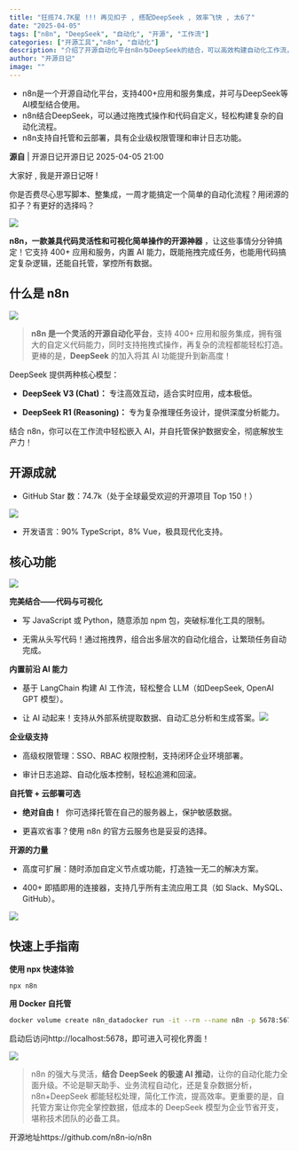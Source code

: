 ```yaml
---
title: "狂揽74.7K星 !!! 再见扣子 , 搭配DeepSeek , 效率飞快 , 太6了"
date: "2025-04-05"
tags: ["n8n", "DeepSeek", "自动化", "开源", "工作流"]
categories: ["开源工具","n8n", "自动化"]
description: "介绍了开源自动化平台n8n与DeepSeek的结合，可以高效构建自动化工作流，提高生产力。"
author: "开源日记"
image: ""
---
```


- n8n是一个开源自动化平台，支持400+应用和服务集成，并可与DeepSeek等AI模型结合使用。
- n8n结合DeepSeek，可以通过拖拽式操作和代码自定义，轻松构建复杂的自动化流程。
- n8n支持自托管和云部署，具有企业级权限管理和审计日志功能。

**源自** |  开源日记开源日记 2025-04-05 21:00

大家好 , 我是开源日记呀 !

你是否费尽心思写脚本、整集成，一周才能搞定一个简单的自动化流程？用闭源的扣子？有更好的选择吗？

![](https://ai.programnotes.cn/img/ai/4f7f5cf021fdb8137dc3a4b752e37519.png)

**n8n，一款兼具代码灵活性和可视化简单操作的开源神器**
，让这些事情分分钟搞定！它支持 400+ 应用和服务，内置 AI 能力，既能拖拽完成任务，也能用代码搞定复杂逻辑，还能自托管，掌控所有数据。

## 什么是 n8n

![](https://ai.programnotes.cn/img/ai/bb213e9eb7a6b2a12f304cdfb8c64310.png)
> **n8n 是一个灵活的开源自动化平台**，支持 400+ 应用和服务集成，拥有强大的自定义代码能力，同时支持拖拽式操作，再复杂的流程都能轻松打造。更棒的是，**DeepSeek** 的加入将其 AI 功能提升到新高度！


DeepSeek 提供两种核心模型：
- **DeepSeek V3 (Chat)：** 专注高效互动，适合实时应用，成本极低。

- **DeepSeek R1 (Reasoning)：** 专为复杂推理任务设计，提供深度分析能力。

结合 n8n，你可以在工作流中轻松嵌入 AI，并自托管保护数据安全，彻底解放生产力！
## 开源成就
- GitHub Star 数：74.7k（处于全球最受欢迎的开源项目 Top 150！）

![](https://ai.programnotes.cn/img/ai/7df60b35f8d487e34026de4fd797cc56.png)


- 开发语言：90% TypeScript，8% Vue，极具现代化支持。

## 核心功能

![](https://ai.programnotes.cn/img/ai/9457e39be6e48c27a00641a368b1deee.png)

**完美结合——代码与可视化**
- 写 JavaScript 或 Python，随意添加 npm 包，突破标准化工具的限制。

- 无需从头写代码！通过拖拽界，组合出多层次的自动化组合，让繁琐任务自动完成。

**内置前沿 AI 能力**
- 基于 LangChain 构建 AI 工作流，轻松整合 LLM（如DeepSeek, OpenAI GPT 模型）。

- 让 AI 动起来！支持从外部系统提取数据、自动汇总分析和生成答案。![](https://ai.programnotes.cn/img/ai/09bf3fc460d48d42fcb269aa0b19e709.png)


**企业级支持**
- 高级权限管理：SSO、RBAC 权限控制，支持闭环企业环境部署。

- 审计日志追踪、自动化版本控制，轻松追溯和回滚。

**自托管 + 云部署可选**
- **绝对自由！**
 你可选择托管在自己的服务器上，保护敏感数据。

- 更喜欢省事？使用 n8n 的官方云服务也是妥妥的选择。

**开源的力量**
- 高度可扩展：随时添加自定义节点或功能，打造独一无二的解决方案。

- 400+ 即插即用的连接器，支持几乎所有主流应用工具（如 Slack、MySQL、GitHub）。

![](https://ai.programnotes.cn/img/ai/4c173acd948fef47f055a0add89424f2.png)


## 快速上手指南

**使用 npx 快速体验**
```
npx n8n
```

**用 Docker 自托管**
```bash
docker volume create n8n_datadocker run -it --rm --name n8n -p 5678:5678 -v n8n_data:/home/node/.n8n docker.n8n.io/n8nio/n8n
```

启动后访问http://localhost:5678，即可进入可视化界面！

![](https://ai.programnotes.cn/img/ai/bb6589a3b7f56983245755daf7ae7ffb.png)
> n8n 的强大与灵活，**结合 DeepSeek 的极速 AI 推动**，让你的自动化能力全面升级。不论是聊天助手、业务流程自动化，还是复杂数据分析，n8n+DeepSeek 都能轻松处理，简化工作流，提高效率。更重要的是，自托管方案让你完全掌控数据，低成本的 DeepSeek 模型为企业节省开支，堪称技术团队的必备工具。

开源地址https://github.com/n8n-io/n8n

